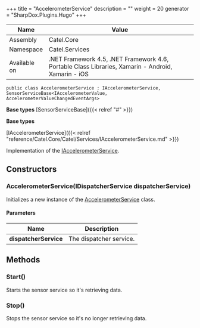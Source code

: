 

+++
title = "AccelerometerService" 
description = ""
weight = 20
generator = "SharpDox.Plugins.Hugo"
+++

Name|Value
---|---
Assembly|Catel.Core
Namespace|Catel.Services
Available on|.NET Framework 4.5, .NET Framework 4.6, Portable Class Libraries, Xamarin - Android, Xamarin - iOS

```
public class AccelerometerService : IAccelerometerService, SensorServiceBase<IAccelerometerValue, AccelerometerValueChangedEventArgs>
```

**Base types**
[SensorServiceBase]({{< relref "#" >}})

**Base types**

[IAccelerometerService]({{< relref "reference/Catel.Core/Catel/Services/IAccelerometerService.md" >}})

Implementation of the [IAccelerometerService](#).

## Constructors

### AccelerometerService(IDispatcherService dispatcherService)

Initializes a new instance of the [AccelerometerService](#) class.

#### Parameters

Name|Description
---|---
**dispatcherService**|The dispatcher service.

## Methods

### Start()

Starts the sensor service so it's retrieving data.

### Stop()

Stops the sensor service so it's no longer retrieving data.

